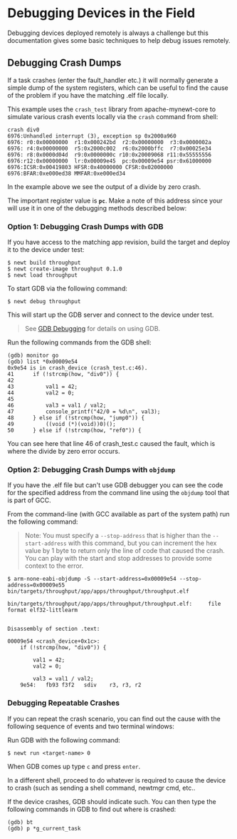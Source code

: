 # Debugging Devices in the Field

Debugging devices deployed remotely is always a challenge but this documentation
gives some basic techniques to help debug issues remotely.

## Debugging Crash Dumps

If a task crashes (enter the fault_handler etc.) it will normally generate a
simple dump of the system registers, which can be useful to find the cause
of the problem if you have the matching .elf file locally.

This example uses the `crash_test` library from apache-mynewt-core to
simulate various crash events locally via the `crash` command from shell:

```
crash div0
6976:Unhandled interrupt (3), exception sp 0x2000a960
6976: r0:0x00000000  r1:0x000242bd  r2:0x00000000  r3:0x0000002a
6976: r4:0x00000000  r5:0x2000c002  r6:0x2000bffc  r7:0x00025e34
6976: r8:0x0000d04d  r9:0x0000000c r10:0x20009068 r11:0x55555556
6976:r12:0x00000000  lr:0x00009e45  pc:0x00009e54 psr:0x61000000
6976:ICSR:0x00419803 HFSR:0x40000000 CFSR:0x02000000
6976:BFAR:0xe000ed38 MMFAR:0xe000ed34
```

In the example above we see the output of a divide by zero crash.

The important register value is **`pc`**. Make a note of this address since your
will use it in one of the debugging methods described below:

### Option 1: Debugging Crash Dumps with GDB

If you have access to the matching app revision, build the target and deploy it
to the device under test:

```
$ newt build throughput
$ newt create-image throughput 0.1.0
$ newt load throughput
```

To start GDB via the following command:

```
$ newt debug throughput
```

This will start up the GDB server and connect to the device under test.

> See [GDB Debugging](07_GDBDebugging.bd) for details on using GDB.

Run the following commands from the GDB shell:

```
(gdb) monitor go
(gdb) list *0x00009e54
0x9e54 is in crash_device (crash_test.c:46).
41	    if (!strcmp(how, "div0")) {
42
43	        val1 = 42;
44	        val2 = 0;
45
46	        val3 = val1 / val2;
47	        console_printf("42/0 = %d\n", val3);
48	    } else if (!strcmp(how, "jump0")) {
49	        ((void (*)(void))0)();
50	    } else if (!strcmp(how, "ref0")) {
```

You can see here that line 46 of crash_test.c caused the fault, which is
where the divide by zero error occurs.

### Option 2: Debugging Crash Dumps with `objdump`

If you have the .elf file but can't use GDB debugger you can see the code for
the specified address from the command line using the `objdump` tool that is
part of GCC.

From the command-line (with GCC available as part of the system path) run the
following command:

> Note: You must specify a `--stop-address` that is higher than the
`--start-address` with this command, but you can increment the hex value by 1
byte to return only the line of code that caused the crash. You can play
with the start and stop addresses to provide some context to the error.

```
$ arm-none-eabi-objdump -S --start-address=0x00009e54 --stop-address=0x00009e55 bin/targets/throughput/app/apps/throughput/throughput.elf

bin/targets/throughput/app/apps/throughput/throughput.elf:     file format elf32-littlearm


Disassembly of section .text:

00009e54 <crash_device+0x1c>:
    if (!strcmp(how, "div0")) {

        val1 = 42;
        val2 = 0;

        val3 = val1 / val2;
    9e54:	fb93 f3f2 	sdiv	r3, r3, r2
```

### Debugging Repeatable Crashes

If you can repeat the crash scenario, you can find out the cause with the
following sequence of events and two terminal windows:

Run GDB with the following command:

```
$ newt run <target-name> 0
```

When GDB comes up type `c` and press `enter`.

In a different shell, proceed to do whatever is required to cause the device to
crash (such as sending a shell command, newtmgr cmd, etc..

If the device crashes, GDB should indicate such. You can then type the
following commands in GDB to find out where is crashed:

```
(gdb) bt
(gdb) p *g_current_task
```
